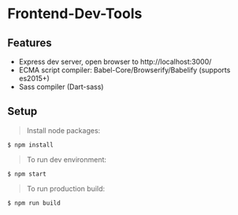 # Frontend-Dev-Tools

## Features
 - Express dev server, open browser to http://localhost:3000/
 - ECMA script compiler: Babel-Core/Browserify/Babelify (supports es2015+)
 - Sass compiler (Dart-sass)

## Setup
> Install node packages:
```
$ npm install
```
> To run dev environment:
```
$ npm start  
```
> To run production build:
```
$ npm run build  
```
